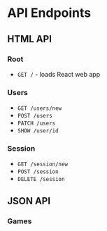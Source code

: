 # API Endpoints

## HTML API

### Root

- `GET /` - loads React web app

### Users

- `GET /users/new`
- `POST /users`
- `PATCH /users`
- `SHOW /user/id`

### Session

- `GET /session/new`
- `POST /session`
- `DELETE /session`

## JSON API

### Games
